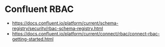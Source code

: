# Confluent RBAC

- https://docs.confluent.io/platform/current/schema-registry/security/rbac-schema-registry.html
- https://docs.confluent.io/platform/current/connect/rbac/connect-rbac-getting-started.html
